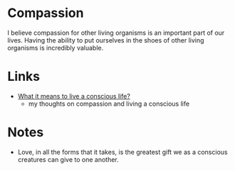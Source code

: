 # Compassion
I believe compassion for other living organisms is an important part of our lives. Having the ability to put ourselves in the shoes of other living organisms is incredibly valuable.

# Links
- [What it means to live a conscious life?](https://medium.com/@NikitaVoloboev/what-it-means-to-live-a-conscious-life-c96f6517077)
	- my thoughts on compassion and living a conscious life

# Notes
- Love, in all the forms that it takes, is the greatest gift we as a conscious creatures can give to one another.